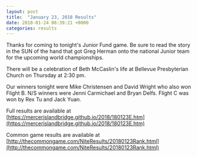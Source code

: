 ```yaml
---
layout: post
title:  "January 23, 2018 Results"
date: 2018-01-24 06:39:21 +0000
categories: results
---
```

Thanks for coming to tonight's Junior Fund game. Be sure to read the story in the SUN of the hand that got Greg Herman onto the national Junior team for the upcoming world championships.

There will be a celebration of Beth McCaslin's life at Bellevue Presbyterian Church on Thursday at 2:30 pm.

Our winners tonight were Mike Christensen and David Wright who also won Flight B. N/S winners were Jenni Carmichael and Bryan Delfs. Flight C was won by Rex Tu and Jack Yuan.

Full results are available at [https://mercerislandbridge.github.io/2018/180123E.htm](https://mercerislandbridge.github.io/2018/180123E.htm)

Common game results are available at [http://thecommongame.com/NiteResults/20180123Rank.html](http://thecommongame.com/NiteResults/20180123Rank.html)
